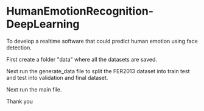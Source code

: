# HumanEmotionRecognition-DeepLearning
To develop a realtime software that could predict human emotion using face detection.

First create a folder "data" where all the datasets are saved.

Next run the generate_data file to split the FER2013 dataset into train test and test into validation and final dataset.

Next run the main file.

Thank you

